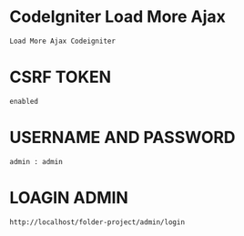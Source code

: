 # CodeIgniter Load More Ajax
    Load More Ajax Codeigniter

# CSRF TOKEN
    enabled

# USERNAME AND PASSWORD
    admin : admin

# LOAGIN ADMIN
    http://localhost/folder-project/admin/login

